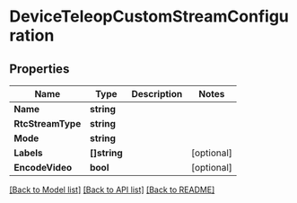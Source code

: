 # DeviceTeleopCustomStreamConfiguration

## Properties

Name | Type | Description | Notes
------------ | ------------- | ------------- | -------------
**Name** | **string** |  | 
**RtcStreamType** | **string** |  | 
**Mode** | **string** |  | 
**Labels** | **[]string** |  | [optional] 
**EncodeVideo** | **bool** |  | [optional] 

[[Back to Model list]](../README.md#documentation-for-models) [[Back to API list]](../README.md#documentation-for-api-endpoints) [[Back to README]](../README.md)



